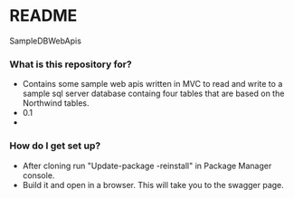 # README

SampleDBWebApis

### What is this repository for?

- Contains some sample web apis written in MVC to read and write to a sample sql server database containg four tables that are based on the Northwind tables.
- 0.1
-

### How do I get set up?

- After cloning run "Update-package -reinstall" in Package Manager console.
- Build it and open in a browser. This will take you to the swagger page.
